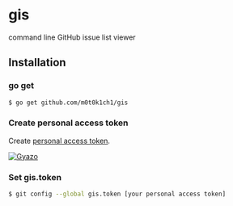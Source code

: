 gis
===

command line GitHub issue list viewer

## Installation

### go get

``` sh
$ go get github.com/m0t0k1ch1/gis
```

### Create personal access token

Create [personal access token](https://help.github.com/articles/creating-an-access-token-for-command-line-use).

[![Gyazo](http://i.gyazo.com/f66e8571a00e7a8590c04db62c4df744.png)](http://gyazo.com/f66e8571a00e7a8590c04db62c4df744)

### Set gis.token

``` sh
$ git config --global gis.token [your personal access token]
```
